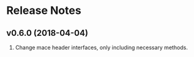 Release Notes
=====

v0.6.0 (2018-04-04)
------
1. Change mace header interfaces, only including necessary methods.
